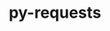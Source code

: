 ---
title: "py-requests"
layout: cache
categories: [package, v0.20.2]
meta: {"versions": ["2.28.2"], "compilers": ["gcc@=11.1.0", "gcc@=11.4.0", "gcc@=7.3.1"], "oss": ["amzn2", "ubuntu20.04", "ubuntu22.04"], "platforms": ["linux"], "targets": ["aarch64", "neoverse_n1", "ppc64le", "x86_64_v3"], "stacks": ["aws-isc", "aws-isc-aarch64", "data-vis-sdk", "e4s", "e4s-power", "ml-linux-x86_64-cpu", "ml-linux-x86_64-cuda", "ml-linux-x86_64-rocm", "root"], "num_specs": 17, "num_specs_by_stack": {"root": 17, "aws-isc-aarch64": 2, "aws-isc": 1, "e4s-power": 4, "e4s": 4, "data-vis-sdk": 4, "ml-linux-x86_64-cuda": 2, "ml-linux-x86_64-rocm": 2, "ml-linux-x86_64-cpu": 2}}
spec_details: [{"hash": "rz7sf4wvzck5awtzdranfqc7o7xmu3pa", "compiler": "gcc@=7.3.1", "versions": ["2.28.2"], "os": "amzn2", "platform": "linux", "target": "aarch64", "variants": ["build_system=python_pip", "~socks"], "stacks": ["root", "aws-isc-aarch64"], "size": "-", "tarball": "https://binaries.spack.io/v0.20.2/build_cache/linux-amzn2-aarch64/gcc-7.3.1/py-requests-2.28.2/linux-amzn2-aarch64-gcc-7.3.1-py-requests-2.28.2-rz7sf4wvzck5awtzdranfqc7o7xmu3pa.spack"}, {"hash": "llwuwhlqvxg4ch4s7wtsmfqgzu7ey4ot", "compiler": "gcc@=7.3.1", "versions": ["2.28.2"], "os": "amzn2", "platform": "linux", "target": "neoverse_n1", "variants": ["build_system=python_pip", "~socks"], "stacks": ["root", "aws-isc-aarch64"], "size": "-", "tarball": "https://binaries.spack.io/v0.20.2/build_cache/linux-amzn2-neoverse_n1/gcc-7.3.1/py-requests-2.28.2/linux-amzn2-neoverse_n1-gcc-7.3.1-py-requests-2.28.2-llwuwhlqvxg4ch4s7wtsmfqgzu7ey4ot.spack"}, {"hash": "cschzsq7tqusij342f7rom3hecrlzxcw", "compiler": "gcc@=7.3.1", "versions": ["2.28.2"], "os": "amzn2", "platform": "linux", "target": "x86_64_v3", "variants": ["build_system=python_pip", "~socks"], "stacks": ["aws-isc", "root"], "size": "-", "tarball": "https://binaries.spack.io/v0.20.2/build_cache/linux-amzn2-x86_64_v3/gcc-7.3.1/py-requests-2.28.2/linux-amzn2-x86_64_v3-gcc-7.3.1-py-requests-2.28.2-cschzsq7tqusij342f7rom3hecrlzxcw.spack"}, {"hash": "bhrs6w3c2jxaa7qb7ogwgrbyj5csuurj", "compiler": "gcc@=11.1.0", "versions": ["2.28.2"], "os": "ubuntu20.04", "platform": "linux", "target": "ppc64le", "variants": ["build_system=python_pip", "~socks"], "stacks": ["root", "e4s-power"], "size": "-", "tarball": "https://binaries.spack.io/v0.20.2/build_cache/linux-ubuntu20.04-ppc64le/gcc-11.1.0/py-requests-2.28.2/linux-ubuntu20.04-ppc64le-gcc-11.1.0-py-requests-2.28.2-bhrs6w3c2jxaa7qb7ogwgrbyj5csuurj.spack"}, {"hash": "anf52f7yjdlg4iyxmwhuj4efargolf4k", "compiler": "gcc@=11.1.0", "versions": ["2.28.2"], "os": "ubuntu20.04", "platform": "linux", "target": "ppc64le", "variants": ["build_system=python_pip", "~socks"], "stacks": ["root", "e4s-power"], "size": "-", "tarball": "https://binaries.spack.io/v0.20.2/build_cache/linux-ubuntu20.04-ppc64le/gcc-11.1.0/py-requests-2.28.2/linux-ubuntu20.04-ppc64le-gcc-11.1.0-py-requests-2.28.2-anf52f7yjdlg4iyxmwhuj4efargolf4k.spack"}, {"hash": "uoin4dviupc27k2wtrcw22tvety6qdbo", "compiler": "gcc@=11.1.0", "versions": ["2.28.2"], "os": "ubuntu20.04", "platform": "linux", "target": "ppc64le", "variants": ["build_system=python_pip", "~socks"], "stacks": ["root", "e4s-power"], "size": "-", "tarball": "https://binaries.spack.io/v0.20.2/build_cache/linux-ubuntu20.04-ppc64le/gcc-11.1.0/py-requests-2.28.2/linux-ubuntu20.04-ppc64le-gcc-11.1.0-py-requests-2.28.2-uoin4dviupc27k2wtrcw22tvety6qdbo.spack"}, {"hash": "bbmgi5v4b74aocnsag53m4ykk6qwjopr", "compiler": "gcc@=11.1.0", "versions": ["2.28.2"], "os": "ubuntu20.04", "platform": "linux", "target": "ppc64le", "variants": ["build_system=python_pip", "~socks"], "stacks": ["root", "e4s-power"], "size": "-", "tarball": "https://binaries.spack.io/v0.20.2/build_cache/linux-ubuntu20.04-ppc64le/gcc-11.1.0/py-requests-2.28.2/linux-ubuntu20.04-ppc64le-gcc-11.1.0-py-requests-2.28.2-bbmgi5v4b74aocnsag53m4ykk6qwjopr.spack"}, {"hash": "aebt6hk6xh2rudfjvetqfhx4i5a3esyh", "compiler": "gcc@=11.1.0", "versions": ["2.28.2"], "os": "ubuntu20.04", "platform": "linux", "target": "x86_64_v3", "variants": ["build_system=python_pip", "~socks"], "stacks": ["root", "e4s"], "size": "-", "tarball": "https://binaries.spack.io/v0.20.2/build_cache/linux-ubuntu20.04-x86_64_v3/gcc-11.1.0/py-requests-2.28.2/linux-ubuntu20.04-x86_64_v3-gcc-11.1.0-py-requests-2.28.2-aebt6hk6xh2rudfjvetqfhx4i5a3esyh.spack"}, {"hash": "vk65tdw5pgldtrfvpmf7b5kfwfthtfbt", "compiler": "gcc@=11.1.0", "versions": ["2.28.2"], "os": "ubuntu20.04", "platform": "linux", "target": "x86_64_v3", "variants": ["build_system=python_pip", "~socks"], "stacks": ["root", "e4s"], "size": "-", "tarball": "https://binaries.spack.io/v0.20.2/build_cache/linux-ubuntu20.04-x86_64_v3/gcc-11.1.0/py-requests-2.28.2/linux-ubuntu20.04-x86_64_v3-gcc-11.1.0-py-requests-2.28.2-vk65tdw5pgldtrfvpmf7b5kfwfthtfbt.spack"}, {"hash": "2yyuerntzachicmbkj53pto3lg36ozac", "compiler": "gcc@=11.1.0", "versions": ["2.28.2"], "os": "ubuntu20.04", "platform": "linux", "target": "x86_64_v3", "variants": ["build_system=python_pip", "~socks"], "stacks": ["data-vis-sdk", "root"], "size": "-", "tarball": "https://binaries.spack.io/v0.20.2/build_cache/linux-ubuntu20.04-x86_64_v3/gcc-11.1.0/py-requests-2.28.2/linux-ubuntu20.04-x86_64_v3-gcc-11.1.0-py-requests-2.28.2-2yyuerntzachicmbkj53pto3lg36ozac.spack"}, {"hash": "fjexxncbpcuykxgle2c3qkdoqpos7axo", "compiler": "gcc@=11.1.0", "versions": ["2.28.2"], "os": "ubuntu20.04", "platform": "linux", "target": "x86_64_v3", "variants": ["build_system=python_pip", "~socks"], "stacks": ["data-vis-sdk", "root"], "size": "-", "tarball": "https://binaries.spack.io/v0.20.2/build_cache/linux-ubuntu20.04-x86_64_v3/gcc-11.1.0/py-requests-2.28.2/linux-ubuntu20.04-x86_64_v3-gcc-11.1.0-py-requests-2.28.2-fjexxncbpcuykxgle2c3qkdoqpos7axo.spack"}, {"hash": "pgc2g5dznpozdgkrb7yff6emlau422ma", "compiler": "gcc@=11.1.0", "versions": ["2.28.2"], "os": "ubuntu20.04", "platform": "linux", "target": "x86_64_v3", "variants": ["build_system=python_pip", "~socks"], "stacks": ["data-vis-sdk", "root"], "size": "-", "tarball": "https://binaries.spack.io/v0.20.2/build_cache/linux-ubuntu20.04-x86_64_v3/gcc-11.1.0/py-requests-2.28.2/linux-ubuntu20.04-x86_64_v3-gcc-11.1.0-py-requests-2.28.2-pgc2g5dznpozdgkrb7yff6emlau422ma.spack"}, {"hash": "tirvlxldxyaouhqgfip6zl2o2g4tiucx", "compiler": "gcc@=11.1.0", "versions": ["2.28.2"], "os": "ubuntu20.04", "platform": "linux", "target": "x86_64_v3", "variants": ["build_system=python_pip", "~socks"], "stacks": ["root", "e4s"], "size": "-", "tarball": "https://binaries.spack.io/v0.20.2/build_cache/linux-ubuntu20.04-x86_64_v3/gcc-11.1.0/py-requests-2.28.2/linux-ubuntu20.04-x86_64_v3-gcc-11.1.0-py-requests-2.28.2-tirvlxldxyaouhqgfip6zl2o2g4tiucx.spack"}, {"hash": "whcfl7tjrbydtmex5jst4e6i2drnjeso", "compiler": "gcc@=11.1.0", "versions": ["2.28.2"], "os": "ubuntu20.04", "platform": "linux", "target": "x86_64_v3", "variants": ["build_system=python_pip", "~socks"], "stacks": ["data-vis-sdk", "root"], "size": "-", "tarball": "https://binaries.spack.io/v0.20.2/build_cache/linux-ubuntu20.04-x86_64_v3/gcc-11.1.0/py-requests-2.28.2/linux-ubuntu20.04-x86_64_v3-gcc-11.1.0-py-requests-2.28.2-whcfl7tjrbydtmex5jst4e6i2drnjeso.spack"}, {"hash": "jrarynnt2y27nkikmv3ugcc4glnyvpbi", "compiler": "gcc@=11.1.0", "versions": ["2.28.2"], "os": "ubuntu20.04", "platform": "linux", "target": "x86_64_v3", "variants": ["build_system=python_pip", "~socks"], "stacks": ["root", "e4s"], "size": "-", "tarball": "https://binaries.spack.io/v0.20.2/build_cache/linux-ubuntu20.04-x86_64_v3/gcc-11.1.0/py-requests-2.28.2/linux-ubuntu20.04-x86_64_v3-gcc-11.1.0-py-requests-2.28.2-jrarynnt2y27nkikmv3ugcc4glnyvpbi.spack"}, {"hash": "uqpdtdfw5kugtxts237a25ubikjweozi", "compiler": "gcc@=11.4.0", "versions": ["2.28.2"], "os": "ubuntu22.04", "platform": "linux", "target": "x86_64_v3", "variants": ["build_system=python_pip", "~socks"], "stacks": ["ml-linux-x86_64-cuda", "ml-linux-x86_64-rocm", "ml-linux-x86_64-cpu", "root"], "size": "-", "tarball": "https://binaries.spack.io/v0.20.2/build_cache/linux-ubuntu22.04-x86_64_v3/gcc-11.4.0/py-requests-2.28.2/linux-ubuntu22.04-x86_64_v3-gcc-11.4.0-py-requests-2.28.2-uqpdtdfw5kugtxts237a25ubikjweozi.spack"}, {"hash": "uz3gu5w2prob564z2ocwdlytfvgexosu", "compiler": "gcc@=11.4.0", "versions": ["2.28.2"], "os": "ubuntu22.04", "platform": "linux", "target": "x86_64_v3", "variants": ["build_system=python_pip", "~socks"], "stacks": ["ml-linux-x86_64-cuda", "ml-linux-x86_64-rocm", "ml-linux-x86_64-cpu", "root"], "size": "-", "tarball": "https://binaries.spack.io/v0.20.2/build_cache/linux-ubuntu22.04-x86_64_v3/gcc-11.4.0/py-requests-2.28.2/linux-ubuntu22.04-x86_64_v3-gcc-11.4.0-py-requests-2.28.2-uz3gu5w2prob564z2ocwdlytfvgexosu.spack"}]
---